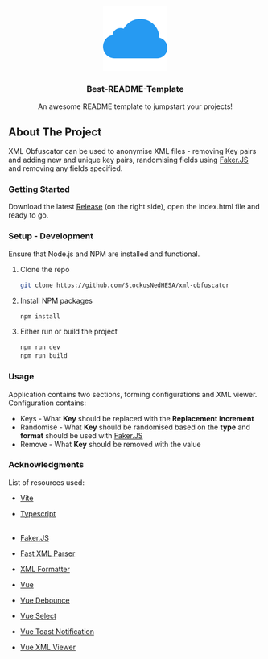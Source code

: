 <br />
<div align="center">
  <img src="public/favicon.png" alt="Logo" width="128" height="128">

<h3 align="center">Best-README-Template</h3>
  <p align="center">
    An awesome README template to jumpstart your projects!
  </p>
</div>

## About The Project

XML Obfuscator can be used to anonymise XML files - removing Key pairs
and adding new and unique key pairs, randomising fields using <a href="https://next.fakerjs.dev/">Faker.JS</a>
and removing any fields specified.

### Getting Started

Download the latest <a href="https://github.com/StockusNedHESA/xml-obfuscator/releases">Release</a> (on the right side), open the index.html file and ready to go.

### Setup - Development

Ensure that Node.js and NPM are installed and functional.

1. Clone the repo
   ```sh
   git clone https://github.com/StockusNedHESA/xml-obfuscator
   ```
2. Install NPM packages
   ```sh
   npm install
   ```
3. Either run or build the project
   ```sh
   npm run dev
   npm run build
   ```

### Usage

Application contains two sections, forming configurations and XML viewer.
Configuration contains:
- Keys - What **Key** should be replaced with the **Replacement increment**
- Randomise - What **Key** should be randomised based on the **type** and **format** should be used with <a href="https://next.fakerjs.dev/">Faker.JS</a>
- Remove - What **Key** should be removed with the value

### Acknowledgments

List of resources used:

* [Vite](https://vitejs.dev/)
* [Typescript](https://www.typescriptlang.org/)\
  <br />

* [Faker.JS](https://www.npmjs.com/package/@faker-js/faker)
* [Fast XML Parser](https://www.npmjs.com/package/fast-xml-parser)
* [XML Formatter](https://www.npmjs.com/package/xml-formatter)
* [Vue](https://www.npmjs.com/package/vue)
* [Vue Debounce](https://www.npmjs.com/package/vue-debounce)
* [Vue Select](https://www.npmjs.com/package/vue-select)
* [Vue Toast Notification](https://www.npmjs.com/package/vue-toast-notification)
* [Vue XML Viewer](https://www.npmjs.com/package/vue3-xml-viewer)